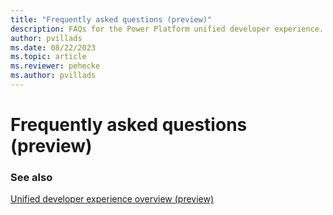 ```yaml
---
title: "Frequently asked questions (preview)"
description: FAQs for the Power Platform unified developer experience.
author: pvillads
ms.date: 08/22/2023
ms.topic: article
ms.reviewer: pehecke
ms.author: pvillads
---
```


# Frequently asked questions (preview)

<!--Content to be added -->

### See also

[Unified developer experience overview (preview)](overview.md)